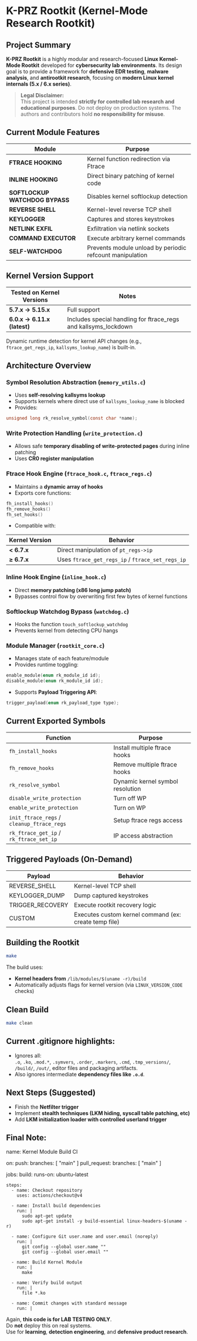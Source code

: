 
# K-PRZ Rootkit (Kernel-Mode Research Rootkit)

## Project Summary

**K-PRZ Rootkit** is a highly modular and research-focused **Linux Kernel-Mode Rootkit** developed for **cybersecurity lab environments**. Its design goal is to provide a framework for **defensive EDR testing**, **malware analysis**, and **antirootkit research**, focusing on **modern Linux kernel internals (5.x / 6.x series)**.

> **Legal Disclaimer:**  
This project is intended **strictly for controlled lab research and educational purposes**. Do not deploy on production systems. The authors and contributors hold **no responsibility for misuse**.

## Current Module Features

| Module                         | Purpose                          |
|--------------------------------|----------------------------------|
| **FTRACE HOOKING**             | Kernel function redirection via Ftrace |
| **INLINE HOOKING**             | Direct binary patching of kernel code |
| **SOFTLOCKUP WATCHDOG BYPASS** | Disables kernel softlockup detection |
| **REVERSE SHELL**              | Kernel-level reverse TCP shell |
| **KEYLOGGER**                  | Captures and stores keystrokes |
| **NETLINK EXFIL**              | Exfiltration via netlink sockets |
| **COMMAND EXECUTOR**           | Execute arbitrary kernel commands |
| **SELF-WATCHDOG**              | Prevents module unload by periodic refcount manipulation |

## Kernel Version Support

| Tested on Kernel Versions       | Notes                          |
|---------------------------------|-------------------------------|
| **5.7.x → 5.15.x**             | Full support |
| **6.0.x → 6.11.x (latest)**    | Includes special handling for ftrace_regs and kallsyms_lockdown |

Dynamic runtime detection for kernel API changes (e.g., `ftrace_get_regs_ip`, `kallsyms_lookup_name`) is built-in.

## Architecture Overview

### Symbol Resolution Abstraction (`memory_utils.c`)
- Uses **self-resolving kallsyms lookup**
- Supports kernels where direct use of `kallsyms_lookup_name` is blocked
- Provides:
```c
unsigned long rk_resolve_symbol(const char *name);
```

### Write Protection Handling (`write_protection.c`)
- Allows safe **temporary disabling of write-protected pages** during inline patching
- Uses **CR0 register manipulation**

### Ftrace Hook Engine (`ftrace_hook.c`, `ftrace_regs.c`)
- Maintains a **dynamic array of hooks**
- Exports core functions:
```c
fh_install_hooks()
fh_remove_hooks()
fh_set_hooks()
```
- Compatible with:

| Kernel Version       | Behavior                      |
|----------------------|-------------------------------|
| **< 6.7.x**          | Direct manipulation of `pt_regs->ip` |
| **≥ 6.7.x**          | Uses `ftrace_get_regs_ip` / `ftrace_set_regs_ip` |

### Inline Hook Engine (`inline_hook.c`)
- Direct **memory patching (x86 long jump patch)**
- Bypasses control flow by overwriting first few bytes of kernel functions

### Softlockup Watchdog Bypass (`watchdog.c`)
- Hooks the function `touch_softlockup_watchdog`
- Prevents kernel from detecting CPU hangs

### Module Manager (`rootkit_core.c`)
- Manages state of each feature/module  
- Provides runtime toggling:
```c
enable_module(enum rk_module_id id);
disable_module(enum rk_module_id id);
```
- Supports **Payload Triggering API**:
```c
trigger_payload(enum rk_payload_type type);
```

## Current Exported Symbols

| Function                          | Purpose                        |
|-----------------------------------|--------------------------------|
| `fh_install_hooks`                | Install multiple ftrace hooks |
| `fh_remove_hooks`                 | Remove multiple ftrace hooks |
| `rk_resolve_symbol`               | Dynamic kernel symbol resolution |
| `disable_write_protection`        | Turn off WP |
| `enable_write_protection`         | Turn on WP |
| `init_ftrace_regs` / `cleanup_ftrace_regs` | Setup ftrace regs access |
| `rk_ftrace_get_ip` / `rk_ftrace_set_ip` | IP access abstraction |

## Triggered Payloads (On-Demand)

| Payload                    | Behavior                |
|----------------------------|-------------------------|
| REVERSE_SHELL              | Kernel-level TCP shell |
| KEYLOGGER_DUMP             | Dump captured keystrokes |
| TRIGGER_RECOVERY           | Execute rootkit recovery logic |
| CUSTOM                     | Executes custom kernel command (ex: create temp file) |

## Building the Rootkit

```bash
make
```
The build uses:
- **Kernel headers from** `/lib/modules/$(uname -r)/build`
- Automatically adjusts flags for kernel version (via `LINUX_VERSION_CODE` checks)

## Clean Build

```bash
make clean
```

## Current .gitignore highlights:

- Ignores all:  
`.o`, `.ko`, `.mod.*`, `.symvers`, `.order`, `.markers`, `.cmd`, `.tmp_versions/`, `/build/`, `/out/`, editor files and packaging artifacts.
- Also ignores intermediate **dependency files like `.o.d`**.

## Next Steps (Suggested)

- Finish the **Netfilter trigger**
- Implement **stealth techniques (LKM hiding, syscall table patching, etc)**
- Add **LKM initialization loader with controlled userland trigger**

## Final Note:
name: Kernel Module Build CI

on:
  push:
    branches: [ "main" ]
  pull_request:
    branches: [ "main" ]

jobs:
  build:
    runs-on: ubuntu-latest

    steps:
      - name: Checkout repository
        uses: actions/checkout@v4

      - name: Install build dependencies
        run: |
          sudo apt-get update
          sudo apt-get install -y build-essential linux-headers-$(uname -r)

      - name: Configure Git user.name and user.email (noreply)
        run: |
          git config --global user.name ""
          git config --global user.email ""

      - name: Build Kernel Module
        run: |
          make

      - name: Verify build output
        run: |
          file *.ko

      - name: Commit changes with standard message
        run: |

Again, **this code is for LAB TESTING ONLY**.  
Do **not** deploy this on real systems.  
Use for **learning**, **detection engineering**, and **defensive product research**.
